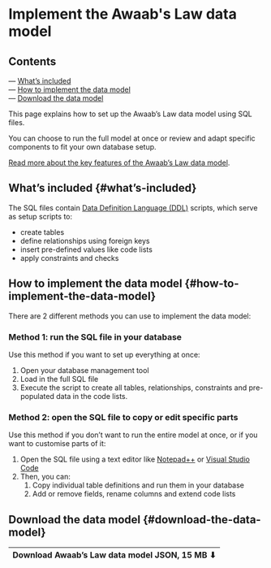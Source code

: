 # Implement the Awaab's Law data model

## Contents

— [What’s included](#what’s-included)  
— [How to implement the data model](#how-to-implement-the-data-model)  
— [Download the data model](#download-the-data-model)

This page explains how to set up the Awaab’s Law data model using SQL files.

You can choose to run the full model at once or review and adapt specific components to fit your own database setup.

[Read more about the key features of the Awaab’s Law data model](http://keyfeat).

## What’s included {#what’s-included}

The SQL files contain [Data Definition Language (DDL)](https://en.wikipedia.org/wiki/Data_definition_language) scripts, which serve as setup scripts to:

* create tables  
* define relationships using foreign keys  
* insert pre-defined values like code lists  
* apply constraints and checks

## How to implement the data model {#how-to-implement-the-data-model}

There are 2 different methods you can use to implement the data model:

### Method 1: run the SQL file in your database

Use this method if you want to set up everything at once:

1. Open your database management tool   
2. Load in the full SQL file  
3. Execute the script to create all tables, relationships, constraints and pre-populated data in the code lists.

### Method 2: open the SQL file to copy or edit specific parts 

Use this method if you don’t want to run the entire model at once, or if you want to customise parts of it:

1. Open the SQL file using a text editor like [Notepad++](https://notepad-plus-plus.org/) or [Visual Studio Code](https://code.visualstudio.com/)  
2. Then, you can:  
   1. Copy individual table definitions and run them in your database  
   2. Add or remove fields, rename columns and extend code lists

## Download the data model {#download-the-data-model}

| Download Awaab’s Law data model  JSON, 15 MB ⬇ |
| :---- |

